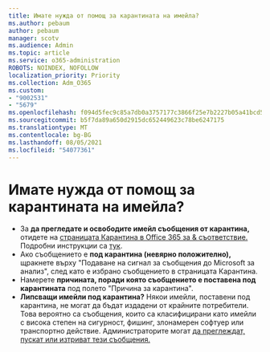 ```yaml
---
title: Имате нужда от помощ за карантината на имейла?
ms.author: pebaum
author: pebaum
manager: scotv
ms.audience: Admin
ms.topic: article
ms.service: o365-administration
ROBOTS: NOINDEX, NOFOLLOW
localization_priority: Priority
ms.collection: Adm_O365
ms.custom:
- "9002531"
- "5679"
ms.openlocfilehash: f094d5fec9c85a7db0a3757177c3866f25e7b2227b05a41bcd554b1dda092517
ms.sourcegitcommit: b5f7da89a650d2915dc652449623c78be6247175
ms.translationtype: MT
ms.contentlocale: bg-BG
ms.lasthandoff: 08/05/2021
ms.locfileid: "54077361"
---
```

# <a name="need-help-with-email-quarantine"></a>Имате нужда от помощ за карантината на имейла?

- За **да прегледате и освободите имейл съобщения от карантина,** отидете на [страницата Карантина в Office 365 за & съответствие.](https://protection.office.com/quarantine) Подробни инструкции са [тук](https://docs.microsoft.com/microsoft-365/security/office-365-security/find-and-release-quarantined-messages-as-a-user?view=o365-worldwide#view-your-quarantined-messages).
- Ако съобщението е **под карантина (невярно положително),** щракнете върху "Подаване на сигнал за съобщения до Microsoft за анализ", след като е избрано съобщението в страницата Карантина. 
- Намерете **причината, поради която съобщението е поставена под карантината** под полето "Причина за карантина".
- **Липсващи имейли под карантина?** Някои имейли, поставени под карантина, не могат да бъдат издадени от крайните потребители. Това вероятно са съобщения, които са класифицирани като имейли с висока степен на сигурност, фишинг, злонамерен софтуер или транспортно действие. Администраторите могат [да преглеждат, пускат или изтриват тези съобщения.](https://docs.microsoft.com/microsoft-365/security/office-365-security/manage-quarantined-messages-and-files?view=o365-worldwide) 
